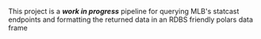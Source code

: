 This project is a ***work in progress*** pipeline for querying MLB's statcast endpoints and formatting the returned data in an RDBS friendly polars data frame
